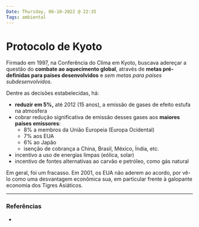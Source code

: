 ```yaml
---
Date: Thursday, 06-10-2022 @ 22:35
Tags: ambiental
---
```

# Protocolo de Kyoto
Firmado em 1997, na Conferência do Clima em Kyoto, buscava adereçar a questão do **combate ao aquecimento global**, através de **metas pré-definidas para países desenvolvidos** e *sem metas para países subdesenvolvidos*. 

Dentre as decisões estabelecidas, há:
- **reduzir em 5%,** até 2012 (15 anos), a emissão de gases de efeito estufa na atmosfera
- cobrar redução significativa de emissão desses gases aos **maiores países emissores**:
	- 8% a membros da União Europeia (Europa Ocidental)
	- 7% aos EUA
	- 6% ao Japão
	- isenção de cobrança a China, Brasil, México, Índia, etc.
- incentivo a uso de energias limpas (eólica, solar) 
- incentivo de fontes alternativas ao carvão e petróleo, como gás natural

Em geral, foi um fracasso. Em 2001, os EUA não aderem ao acordo, por vê-lo como uma desvantagem econômica sua, em particular frente à galopante economia dos Tigres Asiáticos.

---
### Referências
- 